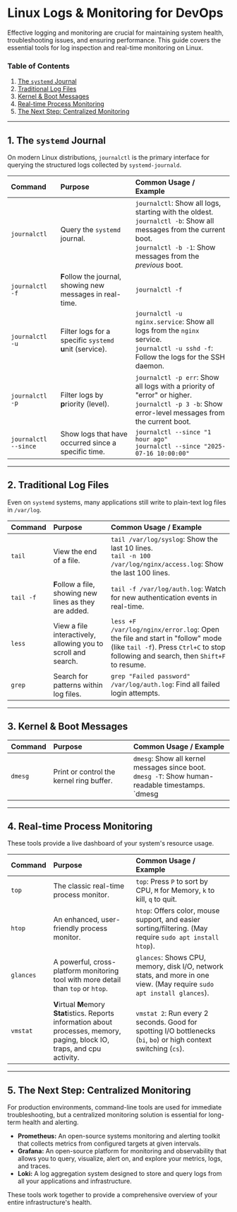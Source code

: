 # Linux Logs & Monitoring for DevOps

Effective logging and monitoring are crucial for maintaining system health, troubleshooting issues, and ensuring performance. This guide covers the essential tools for log inspection and real-time monitoring on Linux.

### Table of Contents
1.  [The `systemd` Journal](#1-the-systemd-journal)
2.  [Traditional Log Files](#2-traditional-log-files)
3.  [Kernel & Boot Messages](#3-kernel--boot-messages)
4.  [Real-time Process Monitoring](#4-real-time-process-monitoring)
5.  [The Next Step: Centralized Monitoring](#5-the-next-step-centralized-monitoring)

---

## 1. The `systemd` Journal

On modern Linux distributions, `journalctl` is the primary interface for querying the structured logs collected by `systemd-journald`.

| Command | Purpose | Common Usage / Example |
| :--- | :--- | :--- |
| `journalctl` | Query the `systemd` journal. | `journalctl`: Show all logs, starting with the oldest. <br> `journalctl -b`: Show all messages from the current boot. <br> `journalctl -b -1`: Show messages from the *previous* boot. |
| `journalctl -f` | **F**ollow the journal, showing new messages in real-time. | `journalctl -f` |
| `journalctl -u` | Filter logs for a specific `systemd` **u**nit (service). | `journalctl -u nginx.service`: Show all logs from the `nginx` service. <br> `journalctl -u sshd -f`: Follow the logs for the SSH daemon. |
| `journalctl -p` | Filter logs by **p**riority (level). | `journalctl -p err`: Show all logs with a priority of "error" or higher. <br> `journalctl -p 3 -b`: Show error-level messages from the current boot. |
| `journalctl --since` | Show logs that have occurred since a specific time. | `journalctl --since "1 hour ago"` <br> `journalctl --since "2025-07-16 10:00:00"` |

---

## 2. Traditional Log Files

Even on `systemd` systems, many applications still write to plain-text log files in `/var/log`.

| Command | Purpose | Common Usage / Example |
| :--- | :--- | :--- |
| `tail` | View the end of a file. | `tail /var/log/syslog`: Show the last 10 lines. <br> `tail -n 100 /var/log/nginx/access.log`: Show the last 100 lines. |
| `tail -f` | **F**ollow a file, showing new lines as they are added. | `tail -f /var/log/auth.log`: Watch for new authentication events in real-time. |
| `less` | View a file interactively, allowing you to scroll and search. | `less +F /var/log/nginx/error.log`: Open the file and start in "follow" mode (like `tail -f`). Press `Ctrl+C` to stop following and search, then `Shift+F` to resume. |
| `grep` | Search for patterns within log files. | `grep "Failed password" /var/log/auth.log`: Find all failed login attempts. |

---

## 3. Kernel & Boot Messages

| Command | Purpose | Common Usage / Example |
| :--- | :--- | :--- |
| `dmesg` | Print or control the kernel ring buffer. | `dmesg`: Show all kernel messages since boot. <br> `dmesg -T`: Show human-readable timestamps. <br> `dmesg | grep -i "error"`: Filter for kernel-level error messages. |

---

## 4. Real-time Process Monitoring

These tools provide a live dashboard of your system's resource usage.

| Command | Purpose | Common Usage / Example |
| :--- | :--- | :--- |
| `top` | The classic real-time process monitor. | `top`: Press `P` to sort by CPU, `M` for Memory, `k` to kill, `q` to quit. |
| `htop` | An enhanced, user-friendly process monitor. | `htop`: Offers color, mouse support, and easier sorting/filtering. (May require `sudo apt install htop`). |
| `glances` | A powerful, cross-platform monitoring tool with more detail than `top` or `htop`. | `glances`: Shows CPU, memory, disk I/O, network stats, and more in one view. (May require `sudo apt install glances`). |
| `vmstat` | **V**irtual **M**emory **Stat**istics. Reports information about processes, memory, paging, block IO, traps, and cpu activity. | `vmstat 2`: Run every 2 seconds. Good for spotting I/O bottlenecks (`bi`, `bo`) or high context switching (`cs`). |

---

## 5. The Next Step: Centralized Monitoring

For production environments, command-line tools are used for immediate troubleshooting, but a centralized monitoring solution is essential for long-term health and alerting.

*   **Prometheus:** An open-source systems monitoring and alerting toolkit that collects metrics from configured targets at given intervals.
*   **Grafana:** An open-source platform for monitoring and observability that allows you to query, visualize, alert on, and explore your metrics, logs, and traces.
*   **Loki:** A log aggregation system designed to store and query logs from all your applications and infrastructure.

These tools work together to provide a comprehensive overview of your entire infrastructure's health.

